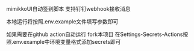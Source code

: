 mimikkoUI自动签到脚本
支持钉钉webhook接收消息

本地运行将按照.env.example文件填写参数即可

如果需要在github action自动运行
fork本项目 在Settings-Secrets-Actions按照.env.example中环境变量格式添加secrets即可